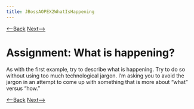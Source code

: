 ```yaml
---
title: JBossAOPEX2WhatIsHappening
---
```

[<--Back](JBossAOPEX2Possibilities) [Next-->](JBossAOPEX2SoWhatIsHappening)

# Assignment: What is happening?
As with the first example, try to describe what is happening. Try to do so without using too much technological jargon. I’m asking you to avoid the jargon in an attempt to come up with something that is more about “what” versus “how.”

[<--Back](JBossAOPEX2Possibilities) [Next-->](JBossAOPEX2SoWhatIsHappening)
